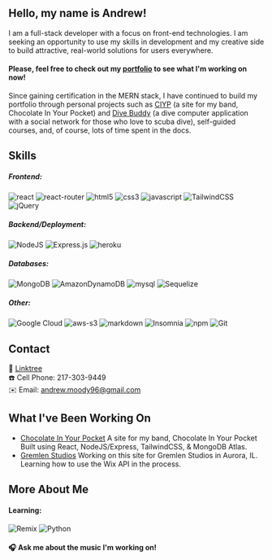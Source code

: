 Hello, my name is Andrew!
------

I am a full-stack developer with a focus on front-end technologies. I am seeking an opportunity to use my skills in development and my creative side to build attractive, real-world solutions for users everywhere. 

#### Please, feel free to check out my [portfolio](https://andrewmoody96.github.io/portfolio-react/) to see what I'm working on now!

Since gaining certification in the MERN stack, I have continued to build my portfolio through personal projects such as [CIYP](https://github.com/andrewmoody96/ciyp) (a site for my band, Chocolate In Your Pocket) and [Dive Buddy](https://github.com/P3-sharkBait/diveBuddy) (a dive computer application with a social network for those who love to scuba dive), self-guided courses, and, of course, lots of time spent in the docs.

Skills
------
##### Frontend:
![react](https://img.shields.io/badge/React-20232A?style=for-the-badge&logo=react&logoColor=61DAFB)
![react-router](https://img.shields.io/badge/React_Router-CA4245?style=for-the-badge&logo=react-router&logoColor=white)
![html5](https://img.shields.io/badge/HTML5-E34F26?style=for-the-badge&logo=html5&logoColor=white)
![css3](https://img.shields.io/badge/CSS3-1572B6?style=for-the-badge&logo=css3&logoColor=white)
![javascript](https://img.shields.io/badge/JavaScript-F7DF1E?style=for-the-badge&logo=javascript&logoColor=black)
![TailwindCSS](https://img.shields.io/badge/tailwindcss-%2338B2AC.svg?style=for-the-badge&logo=tailwind-css&logoColor=white)
![jQuery](https://img.shields.io/badge/jquery-%230769AD.svg?style=for-the-badge&logo=jquery&logoColor=white)

##### Backend/Deployment:
![NodeJS](https://img.shields.io/badge/node.js-6DA55F?style=for-the-badge&logo=node.js&logoColor=white)
![Express.js](https://img.shields.io/badge/express.js-%23404d59.svg?style=for-the-badge&logo=express&logoColor=%2361DAFB)
![heroku](https://img.shields.io/badge/Heroku-430098?style=for-the-badge&logo=heroku&logoColor=white)

##### Databases:
![MongoDB](https://img.shields.io/badge/MongoDB-%234ea94b.svg?style=for-the-badge&logo=mongodb&logoColor=white)
![AmazonDynamoDB](https://img.shields.io/badge/Amazon%20DynamoDB-4053D6?style=for-the-badge&logo=Amazon%20DynamoDB&logoColor=white)
![mysql](https://img.shields.io/badge/MySQL-00000F?style=for-the-badge&logo=mysql&logoColor=white)
![Sequelize](https://img.shields.io/badge/Sequelize-52B0E7?style=for-the-badge&logo=Sequelize&logoColor=white)

##### Other:
![Google Cloud](https://img.shields.io/badge/GoogleCloud-%234285F4.svg?style=for-the-badge&logo=google-cloud&logoColor=white)
![aws-s3](https://img.shields.io/badge/Amazon_AWS-232F3E?style=for-the-badge&logo=amazon-aws&logoColor=white)
![markdown](https://img.shields.io/badge/Markdown-000000?style=for-the-badge&logo=markdown&logoColor=white)
![Insomnia](https://img.shields.io/badge/Insomnia-black?style=for-the-badge&logo=insomnia&logoColor=5849BE)
![npm](https://img.shields.io/badge/npm-CB3837?style=for-the-badge&logo=npm&logoColor=white)
![Git](https://img.shields.io/badge/git-%23F05033.svg?style=for-the-badge&logo=git&logoColor=white)

Contact
------
  🔗 [Linktree](https://linktr.ee/migbood)
  <br>
  ☎️ Cell Phone: 217-303-9449
  <br>
  ✉️ Email: andrew.moody96@gmail.com

What I've Been Working On
------
  - [Chocolate In Your Pocket](https://github.com/andrewmoody96/ciyp) A site for my band, Chocolate In Your Pocket Built using React, NodeJS/Express, TailwindCSS, & MongoDB Atlas.
  - [Gremlen Studios](https://www.gremlenstudios.com/) Working on this site for Gremlen Studios in Aurora, IL. Learning how to use the Wix API in the process.

More About Me
------
#### Learning:
![Remix](https://img.shields.io/badge/remix-%23000.svg?style=for-the-badge&logo=remix&logoColor=white)
![Python](https://img.shields.io/badge/python-3670A0?style=for-the-badge&logo=python&logoColor=ffdd54)

#### 🎧 Ask me about the music I'm working on!
